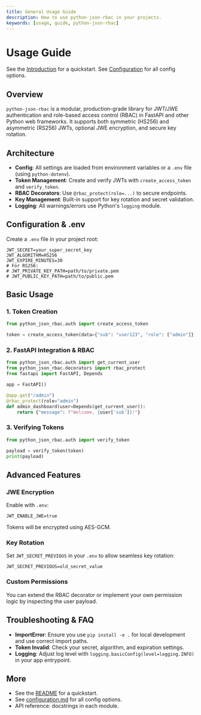 ```yaml
---
title: General Usage Guide
description: How to use python-json-rbac in your projects.
keywords: [usage, guide, python-json-rbac]
---
```


# Usage Guide

See the [Introduction](intro.md) for a quickstart.
See [Configuration](configuration/index.md) for all config options.

## Overview
`python-json-rbac` is a modular, production-grade library for JWT/JWE authentication and role-based access control (RBAC) in FastAPI and other Python web frameworks. It supports both symmetric (HS256) and asymmetric (RS256) JWTs, optional JWE encryption, and secure key rotation.

## Architecture
- **Config**: All settings are loaded from environment variables or a `.env` file (using `python-dotenv`).
- **Token Management**: Create and verify JWTs with `create_access_token` and `verify_token`.
- **RBAC Decorators**: Use `@rbac_protect(role=...)` to secure endpoints.
- **Key Management**: Built-in support for key rotation and secret validation.
- **Logging**: All warnings/errors use Python's `logging` module.

## Configuration & .env
Create a `.env` file in your project root:
```env
JWT_SECRET=your_super_secret_key
JWT_ALGORITHM=HS256
JWT_EXPIRE_MINUTES=30
# For RS256:
# JWT_PRIVATE_KEY_PATH=path/to/private.pem
# JWT_PUBLIC_KEY_PATH=path/to/public.pem
```

## Basic Usage
### 1. Token Creation
```python
from python_json_rbac.auth import create_access_token

token = create_access_token(data={"sub": "user123", "role": ["admin"]})
```

### 2. FastAPI Integration & RBAC
```python
from python_json_rbac.auth import get_current_user
from python_json_rbac.decorators import rbac_protect
from fastapi import FastAPI, Depends

app = FastAPI()

@app.get("/admin")
@rbac_protect(role="admin")
def admin_dashboard(user=Depends(get_current_user)):
    return {"message": f"Welcome, {user['sub']}!"}
```

### 3. Verifying Tokens
```python
from python_json_rbac.auth import verify_token

payload = verify_token(token)
print(payload)
```

## Advanced Features
### JWE Encryption
Enable with `.env`:
```
JWT_ENABLE_JWE=true
```
Tokens will be encrypted using AES-GCM.

### Key Rotation
Set `JWT_SECRET_PREVIOUS` in your `.env` to allow seamless key rotation:
```
JWT_SECRET_PREVIOUS=old_secret_value
```

### Custom Permissions
You can extend the RBAC decorator or implement your own permission logic by inspecting the user payload.

## Troubleshooting & FAQ
- **ImportError**: Ensure you use `pip install -e .` for local development and use correct import paths.
- **Token Invalid**: Check your secret, algorithm, and expiration settings.
- **Logging**: Adjust log level with `logging.basicConfig(level=logging.INFO)` in your app entrypoint.

## More
- See the [README](../README.md) for a quickstart.
- See [configuration.md](configuration.md) for all config options.
- API reference: docstrings in each module. 